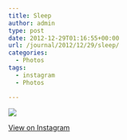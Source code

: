 ```yaml
---
title: Sleep
author: admin
type: post
date: 2012-12-29T01:16:55+00:00
url: /journal/2012/12/29/sleep/
categories:
  - Photos
tags:
  - instagram
  - Photos

---
```

![][1]

<p class="view-instagram">
  <a href="http://instagr.am/p/TzTd5jKloZ/">View on Instagram</a>
</p>

 [1]: http://lobban.org/wordpress//HLIC/3cdb49fd9d5659c7365bc09a01c60e89.jpg